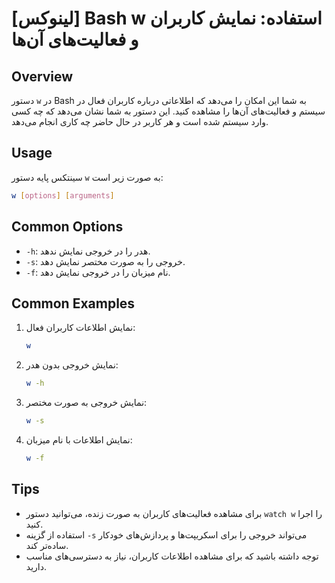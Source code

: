 # [لینوکس] Bash w استفاده: نمایش کاربران و فعالیت‌های آن‌ها

## Overview
دستور `w` در Bash به شما این امکان را می‌دهد که اطلاعاتی درباره کاربران فعال در سیستم و فعالیت‌های آن‌ها را مشاهده کنید. این دستور به شما نشان می‌دهد که چه کسی وارد سیستم شده است و هر کاربر در حال حاضر چه کاری انجام می‌دهد.

## Usage
سینتکس پایه دستور `w` به صورت زیر است:

```bash
w [options] [arguments]
```

## Common Options
- `-h`: هدر را در خروجی نمایش ندهد.
- `-s`: خروجی را به صورت مختصر نمایش دهد.
- `-f`: نام میزبان را در خروجی نمایش دهد.

## Common Examples
1. نمایش اطلاعات کاربران فعال:
   ```bash
   w
   ```

2. نمایش خروجی بدون هدر:
   ```bash
   w -h
   ```

3. نمایش خروجی به صورت مختصر:
   ```bash
   w -s
   ```

4. نمایش اطلاعات با نام میزبان:
   ```bash
   w -f
   ```

## Tips
- برای مشاهده فعالیت‌های کاربران به صورت زنده، می‌توانید دستور `watch w` را اجرا کنید.
- استفاده از گزینه `-s` می‌تواند خروجی را برای اسکریپت‌ها و پردازش‌های خودکار ساده‌تر کند.
- توجه داشته باشید که برای مشاهده اطلاعات کاربران، نیاز به دسترسی‌های مناسب دارید.